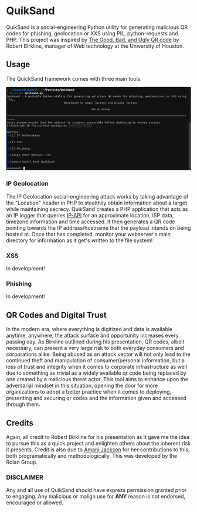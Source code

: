 # QuikSand
QuikSand is a social-engineering Python utility for generating malicious QR codes for phishing, geolocation or XXS using PIL, python-requests and PHP. This project was inspired by [The Good, Bad, and Ugly QR code](https://www.uh.edu/infotech/about/presentations/documents/educause2022/qr-code-information.pdf) by Robert Birkline, manager of Web technology at the University of Houston.
## Usage
The QuickSand framework comes with three main tools:

<img src='screenshot.png' alt="QuikSand executing on a Kali Linux machine."/>

### IP Geolocation
The IP Geolocation social-engineering attack works by taking advantage of the "Location" header in PHP to stealthily obtain information about a target while maintaining secrecy. QuikSand creates a PHP application that acts as an IP logger that queries [IP-API](https://ip-api.com) for an approximate location, ISP data, timezone information and time accessed. It then generates a QR code pointing towards the IP address/hostname that the payload intends on being hosted at. Once that has completed, monitor your webserver's main directory for information as it get's written to the file system!
### XSS
In development!
### Phishing
In development!
## QR Codes and Digital Trust
In the modern era, where everything is digitized and data is available anytime, anywhere, the attack surface and opportunity increases every passing day. As Birkline outlined during his presentation, QR codes, albeit necessary, can present a very large risk to both everyday consumers and corporations alike. Being abused as an attack vector will not only lead to the continued theft and manipulation of consumer/personal information, but a loss of trust and integrity when it comes to corporate infrastructure as well due to something as trivial as a widely available qr code being replaced by one created by a malicious threat actor. This tool aims to enhance upon the adversarial mindset in this situation, opening the door for more organizations to adopt a better practice when it comes to deploying, presenting and securing qr codes and the information given and accessed through them.
## Credits
Again, all credit to Robert Birkline for his presentation as it gave me the idea to pursue this as a quick project and enlighten others about the inherent risk it presents. Credit is also due to [Amani Jackson](https://github.com/AkutoSecurity) for her contributions to this, both programatically and methodologically. This was developed by the Rolan Group.
### DISCLAIMER
Any and all use of QuikSand should have express permission granted prior to engaging. Any malicious or malign use for **ANY** reason is not endorsed, encouraged or allowed.
